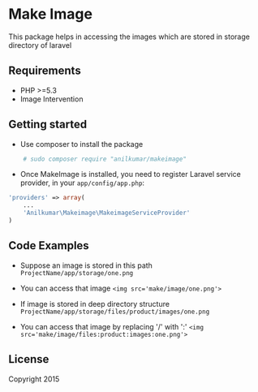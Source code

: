 # Make Image

This package helps in accessing the images which are stored in storage directory of laravel


## Requirements

- PHP >=5.3
- Image Intervention

## Getting started

- Use composer to install the package
```php
	# sudo composer require "anilkumar/makeimage"
```

- Once MakeImage is installed, you need to register Laravel service provider, in your `app/config/app.php`:

```php
'providers' => array(
	...
	'Anilkumar\Makeimage\MakeimageServiceProvider'
)
```

## Code Examples
- Suppose an image is stored in this path
	`ProjectName/app/storage/one.png`

- You can access that image
	`<img src='make/image/one.png'>`

- If image is stored in deep directory structure 
	`ProjectName/app/storage/files/product/images/one.png`

- You can access that image by replacing '/' with ':'
	`<img src='make/image/files:product:images:one.png'>`


## License


Copyright 2015